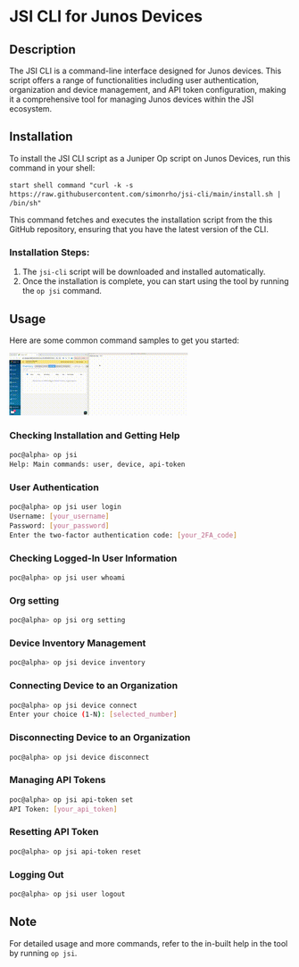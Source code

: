 # JSI CLI for Junos Devices

<!-- START doctoc generated TOC please keep comment here to allow auto update -->
<!-- END doctoc generated TOC please keep comment here to allow auto update -->

## Description
The JSI CLI is a command-line interface designed for Junos devices. This script offers a range of functionalities including user authentication, organization and device management, and API token configuration, making it a comprehensive tool for managing Junos devices within the JSI ecosystem.

## Installation
To install the JSI CLI script as a Juniper Op script on Junos Devices, run this command in your shell:

```shell
start shell command "curl -k -s https://raw.githubusercontent.com/simonrho/jsi-cli/main/install.sh | /bin/sh"
```

This command fetches and executes the installation script from the this GitHub repository, ensuring that you have the latest version of the CLI.

### Installation Steps:

1. The `jsi-cli` script will be downloaded and installed automatically.
2. Once the installation is complete, you can start using the tool by running the `op jsi` command.


## Usage

Here are some common command samples to get you started:

![JSI CLI Demo](video/jsi-cli.gif)


### Checking Installation and Getting Help

```bash
poc@alpha> op jsi
Help: Main commands: user, device, api-token
```

### User Authentication

```bash
poc@alpha> op jsi user login
Username: [your_username]
Password: [your_password]
Enter the two-factor authentication code: [your_2FA_code]
```

### Checking Logged-In User Information

```bash
poc@alpha> op jsi user whoami
```
### Org setting

```bash
poc@alpha> op jsi org setting
```

### Device Inventory Management

```bash
poc@alpha> op jsi device inventory
```

### Connecting Device to an Organization

```bash
poc@alpha> op jsi device connect
Enter your choice (1-N): [selected_number]
```

### Disconnecting Device to an Organization

```bash
poc@alpha> op jsi device disconnect
```

### Managing API Tokens

```bash
poc@alpha> op jsi api-token set
API Token: [your_api_token]
```

### Resetting API Token

```bash
poc@alpha> op jsi api-token reset
```

### Logging Out

```bash
poc@alpha> op jsi user logout
```

## Note

For detailed usage and more commands, refer to the in-built help in the tool by running `op jsi`.

